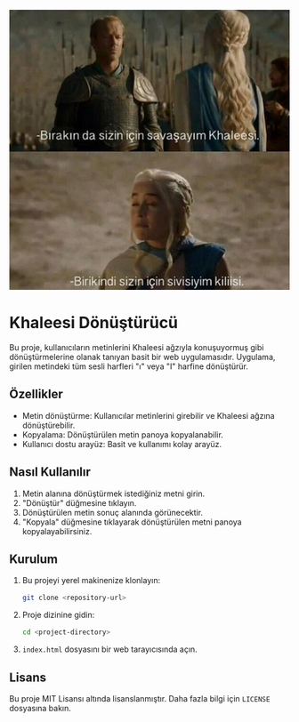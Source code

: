 <p align="center">
  <img src="assets/khaleesi-caps.jpg" alt="Khaleesi Dönüştürücü">
</p>

# Khaleesi Dönüştürücü

Bu proje, kullanıcıların metinlerini Khaleesi ağzıyla konuşuyormuş gibi dönüştürmelerine olanak tanıyan basit bir web uygulamasıdır. Uygulama, girilen metindeki tüm sesli harfleri "ı" veya "I" harfine dönüştürür.

## Özellikler

- Metin dönüştürme: Kullanıcılar metinlerini girebilir ve Khaleesi ağzına dönüştürebilir.
- Kopyalama: Dönüştürülen metin panoya kopyalanabilir.
- Kullanıcı dostu arayüz: Basit ve kullanımı kolay arayüz.

## Nasıl Kullanılır

1. Metin alanına dönüştürmek istediğiniz metni girin.
2. "Dönüştür" düğmesine tıklayın.
3. Dönüştürülen metin sonuç alanında görünecektir.
4. "Kopyala" düğmesine tıklayarak dönüştürülen metni panoya kopyalayabilirsiniz.

## Kurulum

1. Bu projeyi yerel makinenize klonlayın:

   ```bash
   git clone <repository-url>
   ```

2. Proje dizinine gidin:

   ```bash
   cd <project-directory>
   ```

3. `index.html` dosyasını bir web tarayıcısında açın.

## Lisans

Bu proje MIT Lisansı altında lisanslanmıştır. Daha fazla bilgi için `LICENSE` dosyasına bakın.
